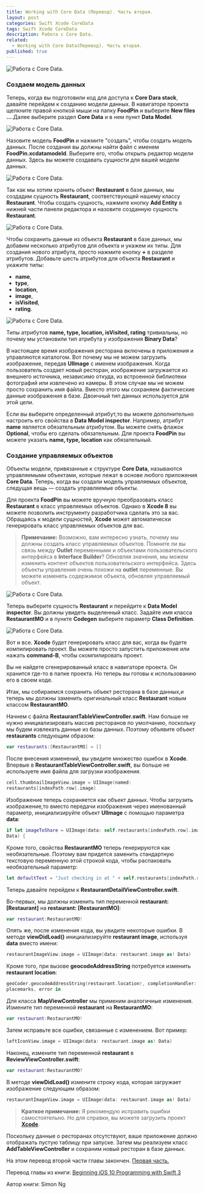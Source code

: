 ```yaml
---
title: Working with Core Data (Перевод). Часть вторая.
layout: post
categories: Swift Xcode CoreData
tags: Swift Xcode CoreData
description: Работа с Core Data.
related:
  - Working with Core Data(Перевод). Часть вторая.
published: true
---
```


![Работа с Core Data.](/images/post/codedata.jpg)

### Создаем модель данных

Теперь, когда вы подготовили код для доступа к **Core Dara stack**, давайте перейдем к созданию модели данных. В навигаторе проекта щелкните правой кнопкой мыши на папку **FoodPin** и выберите **New files ...**.Далее выберите раздел **Core Data** и в нем пункт **Data Model**.

![Работа с Core Data.](/images/post/working-with-core-data/data-model.jpg)

Назовите модель **FoodPin** и нажмите "создать", чтобы создать модель данных. После создания вы должны найти файл с именем **FoodPin.xcdatamodeld**. Выберите его, чтобы открыть редактор модели данных. Здесь вы можете создавать сущности для вашей модели данных.

![Работа с Core Data.](/images/post/working-with-core-data/open-model-file.jpg)

Так как мы хотим хранить объект **Restaurant** в базе данных, мы создадим сущность **Restaurant**, соответствующей нашему классу **Restaurant**. Чтобы создать сущность, нажмите кнопку **Add Entity** в нижней части панели редактора и назовите созданную сущность **Restaurant**.

![Работа с Core Data.](/images/post/working-with-core-data/create-entity-names.jpg)

Чтобы сохранить данные из объекта **Restaurant** в базе данных, мы добавим несколько атрибутов для объекта и укажем их типы. Для создания нового атрибута, просто нажмите кнопку **+** в разделе атрибутов. Добавьте шесть атрибутов для объекта **Restaurant** и укажите типы:

* **name**,
* **type**,
* **location**,
* **image**,
* **isVisited**,
* **rating**.

![Работа с Core Data.](/images/post/working-with-core-data/add-attributes-objects.jpg)

Типы атрибутов **name, type, location, isVisited, rating** тривиальны, но почему мы установили тип атрибута у изображения **Binary Data**? 

В настоящее время изображения ресторана включены в приложения и управляются каталогом. Вот почему мы не можем загрузить изображение, передав **UIImage** с именем изображения. Когда пользователь создает новый ресторан, изображение загружается из внешнего источника, независимо откуда, из встроенной библиотеки фотографий или извлечено из камеры. В этом случае мы не можем просто сохранить имя файла. Вместо этого мы сохраняем фактические данные изображения в базе. Двоичный тип данных используется для этой цели.

Если вы выберите определенный атрибут,то вы можете дополнительно настроить его свойства в **Data Model inspector**. Например, атрибут **name** является обязательным атрибутом. Вы можете снять флажок **Optional**, чтобы его сделать обязательным. Для проекта **FoodPin** вы можете указать **name, type, location** как обязательный. 

### Создание управляемых объектов

Объекты модели, привязанные к структуре **Core Data**, называются управляемыми объектами, которые лежат в основе любого приложения **Core Data**. Теперь, когда вы создали модель управляемых объектов, следущая вещь — создать управляемые объекты. 

Для проекта **FoodPin** вы можете вручную преобразовать класс **Restaurant** в класс управляемых объектов. Однако в **Xcode 8** вы можете позволить инструменту разработчика сделать это за вас. Обращаясь к модели сущностей, **Xcode** может автоматически генерировать класс управляемых объектов для вас. 

> **Примечание:** Возможно, вам интересно узнать, почему мы должны создать класс управляемых объектов. Помните ли вы связь между **Outlet** переменными и объектами пользовательского интерфейса в **Interface Builder**? Обновляя значения, мы можем изменить контент объектов пользовательского интерфейса. Здесь объекты управления очень похожи на **outlet** переменные. Вы можете изменять содержимое объекта, обновляя управляемый объект.

![Работа с Core Data.](/images/post/working-with-core-data/model-object-and-entity.jpg)

Теперь выберите сущность **Restaurant** и перейдите к **Data Model inspector**. Вы должны увидеть выделенный класс. Задайте имя класса **RestaurantMO** и в пункте **Codegen** выберите параметр **Class Definition**. 

![Работа с Core Data.](/images/post/working-with-core-data/add-name-in-class.jpg)

Вот и все. **Xcode** будет генерировать класс для вас, когда вы будете компилировать проект. Вы можете просто запустить приложение или нажать **command-B**, чтобы скомпилировать проект.

Вы не найдете сгенерированный класс в навигаторе проекта. Он хранится где-то в папке проекта. Но теперь вы готовы к использованию его в своем коде.

Итак, мы собираемся сохранить объект ресторана в базе данных,и теперь мы должны заменить оригинальный класс **Restaurant** новым классом **RestaurantMO**.

Начнем с файла **RestaurantTableViewController.swift**. Нам больше не нужно инициализировать массив ресторанов по умолчанию, поскольку мы будем извлекать данные из базы данных. Поэтому объявите объект **restaurants** следующим образом:

```swift
var restaurants:[RestaurantMO] = []
```

После внесения изменений, вы увидите множество ошибок в **Xcode**. Впервые в **RestaurantTableViewController.swift**, вы больше не используете имя файла для загрузки изображения. 

```swift
cell.thumbnailImageView.image = UIImage(named: 
restaurants[indexPath.row].image)
```

Изображение теперь сохраняется как объект данных. Чтобы загрузить изображение,то вместо передачи изображения через именованный параметр, инициализируйте объект **UIImage** с помощью параметра **data**:

```swift
if let imageToShare = UIImage(data: self.restaurants[indexPath.row].image as!
Data) {
```

Кроме того, свойства **RestaurantMO** теперь генерируются как необязательные. Поэтому вам придется заменить стандартную текстовую переменную этой строкой кода, чтобы распаковать необязательный параметр:

```swift
let defaultText = "Just checking in at " + self.restaurants[indexPath.row].name!
```

Теперь давайте перейдем к **RestaurantDetailViewController.swift**. 

Во-первых, мы должны изменить тип переменной **restaurant: [Restaurant]** на **restaurant: [RestaurantMO]**:

```swift
var restaurant:RestaurantMO! 
```

Опять же, после изменения кода, вы увидите некоторые ошибки. В методе **viewDidLoad()** инициализируйте **restaurant image**, используя **data** вместо имени:

```swift
restaurantImageView.image = UIImage(data: restaurant.image as! Data)
```

Кроме того, при вызове **geocodeAddressString** потребуется изменить **restaurant location**:

```swift
geoCoder.geocodeAddressString(restaurant.location!, completionHandler: {
placemarks, error in
```

Для класса **MapViewController** мы применим аналогичные изменения. Измените тип переменной **restaurant** на **RestaurantMO**:

```swift
var restaurant:RestaurantMO!
```

Затем исправьте все ошибки, связанные с изменением. Вот пример:

```swift
leftIconView.image = UIImage(data: restaurant.image as! Data)
```

Наконец, измените тип переменной **restaurant** в **ReviewViewController.swift**:

```swift
var restaurant:RestaurantMO?
```

В методе **viewDidLoad()** измените строку кода, которая загружает изображение следующим образом:

```swift
restaurantImageView.image = UIImage(data: restaurant.image as! Data) 
```

> **Краткое примечание:** Я рекомендую исправить ошибки самостоятельно. Но для справки, вы можете загрузить проект [**Xcode**](http://www.appcoda.com/resources/swift3/FoodPinCoreDataTemplate2.zip).


Поскольку данные о ресторанах отсутствуют, ваше приложение должно отображать пустую таблицу при запуске. Затем мы реализуем класс **AddTableViewController** и сохраним новый ресторан в базе данных.

На этом перевод второй части главы закончен.
[Первая часть.](http://vaeum.com/blog/2017/03/16/working-with-core-data-first/)

Перевод главы из книги: [Beginning iOS 10 Programming with Swift 3](https://www.amazon.com/Beginning-iOS-10-Programming-Swift/dp/1520222599/ref=sr_1_1?s=books&ie=UTF8&qid=1487189058&sr=1-1&keywords=Simon+Ng)

Автор книги: Simon Ng
